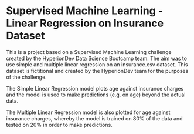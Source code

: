 # Supervised Machine Learning - Linear Regression on Insurance Dataset

This is a project based on a Supervised Machine Learning challenge created by the HyperionDev Data Science Bootcamp team. The aim was to use simple and multiple linear regression on an insurance.csv dataset. This dataset is fictitional and created by the HyperionDev team for the purposes of the challenge. 

The Simple Linear Regression model plots age against insurance charges and the model is used to make predictions (e.g. on age) beyond the actual data. 

The Multiple Linear Regression model is also plotted for age against insurance charges, whereby the model is trained on 80% of the data and tested on 20% in order to make predictions. 
